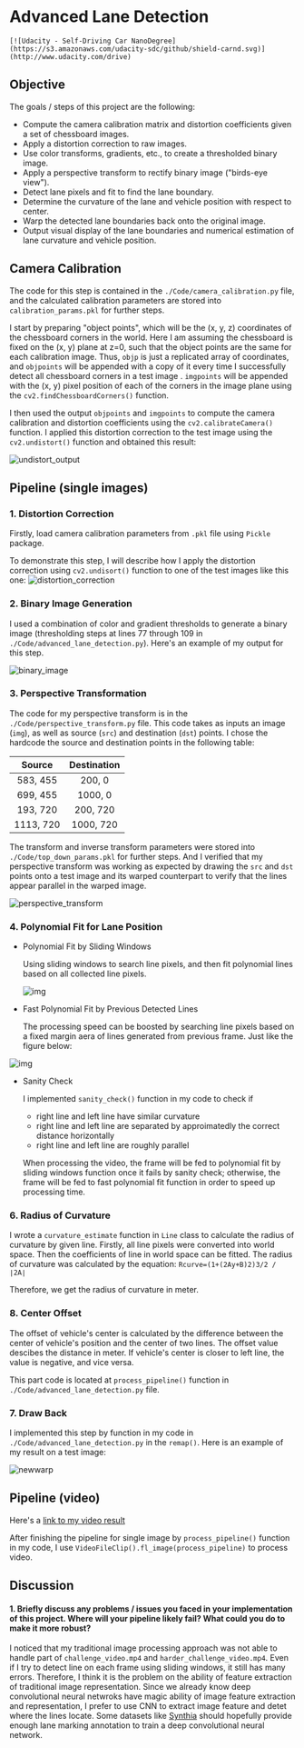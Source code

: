 # Advanced Lane Detection

```
[![Udacity - Self-Driving Car NanoDegree](https://s3.amazonaws.com/udacity-sdc/github/shield-carnd.svg)](http://www.udacity.com/drive)
```

## Objective

The goals / steps of this project are the following:

* Compute the camera calibration matrix and distortion coefficients given a set of chessboard images.
* Apply a distortion correction to raw images.
* Use color transforms, gradients, etc., to create a thresholded binary image.
* Apply a perspective transform to rectify binary image ("birds-eye view").
* Detect lane pixels and fit to find the lane boundary.
* Determine the curvature of the lane and vehicle position with respect to center.
* Warp the detected lane boundaries back onto the original image.
* Output visual display of the lane boundaries and numerical estimation of lane curvature and vehicle position.

## Camera Calibration

The code for this step is contained in the `./Code/camera_calibration.py` file, and the calculated calibration parameters are stored into `calibration_params.pkl` for further steps.

I start by preparing "object points", which will be the (x, y, z) coordinates of the chessboard corners in the world. Here I am assuming the chessboard is fixed on the (x, y) plane at z=0, such that the object points are the same for each calibration image.  Thus, `objp` is just a replicated array of coordinates, and `objpoints` will be appended with a copy of it every time I successfully detect all chessboard corners in a test image .  `imgpoints` will be appended with the (x, y) pixel position of each of the corners in the image plane using the `cv2.findChessboardCorners()` function.  

I then used the output `objpoints` and `imgpoints` to compute the camera calibration and distortion coefficients using the `cv2.calibrateCamera()` function.  I applied this distortion correction to the test image using the `cv2.undistort()` function and obtained this result: 

![undistort_output](./examples/undistort_output.png)

## Pipeline (single images)

### 1. Distortion Correction

Firstly, load camera calibration parameters from `.pkl` file using `Pickle` package.

To demonstrate this step, I will describe how I apply the distortion correction using `cv2.undisort()` function to one of the test images like this one:
![distortion_correction](./examples/distortion_correction.png)

### 2. Binary Image Generation

I used a combination of color and gradient thresholds to generate a binary image (thresholding steps at lines 77 through 109 in `./Code/advanced_lane_detection.py`).  Here's an example of my output for this step. 

![binary_image](./examples/binary_image.png)

### 3. Perspective Transformation

The code for my perspective transform is in the `./Code/perspective_transform.py` file. This code takes as inputs an image (`img`), as well as source (`src`) and destination (`dst`) points.  I chose the hardcode the source and destination points in the following table:

|  Source   | Destination |
| :-------: | :---------: |
| 583, 455  |   200, 0    |
| 699, 455  |   1000, 0   |
| 193, 720  |  200, 720   |
| 1113, 720 |  1000, 720  |

The transform and inverse transform parameters were stored into `./Code/top_down_params.pkl` for further steps. And I verified that my perspective transform was working as expected by drawing the `src` and `dst` points onto a test image and its warped counterpart to verify that the lines appear parallel in the warped image.

![perspective_transform](./examples/perspective_transform.png)

### 4. Polynomial Fit for Lane Position

- Polynomial Fit by Sliding Windows

  Using sliding windows to search line pixels, and then fit polynomial lines based on all collected line pixels.

  ![img](file:///home/zhans/Documents/Self-Driving-Car/Project_4_advanced_lane_lines/examples/sliding_windows_polyfit.png?lastModify=1510775463)

- Fast Polynomial Fit by Previous Detected Lines

  The processing speed can be boosted by searching line pixels based on a fixed margin aera of lines generated from previous frame. Just like the figure below:

![img](file:///home/zhans/Documents/Self-Driving-Car/Project_4_advanced_lane_lines/examples/fast_polyfit_search_aera.png?lastModify=1510775567)

- Sanity Check

  I implemented `sanity_check()` function in my code to check if

  - right line and left line have similar curvature
  - right line and left line are separated by approimatedly the correct distance horizontally
  - right line and left line are roughly parallel

  When processing the video, the frame will be fed to polynomial fit by sliding windows function once it fails by sanity check; otherwise, the frame will be fed to fast polynomial fit function in order to speed up processing time.

### 6. Radius of Curvature

I wrote a `curvature_estimate` function in `Line` class to calculate the radius of curvature by given line. Firstly, all line pixels were converted into world space. Then the coefficients of line in world space can be fitted. The radius of curvature was calculated by the equation: `Rcurve=(1+(2Ay+B)2)3/2 / ∣2A∣`

Therefore, we get the radius of curvature in meter.

### 8. Center Offset

The offset of vehicle's center is calculated by the difference between the center of vehicle's position and the center of two lines. The offset value descibes the distance in meter. If vehicle's center is closer to left line, the value is negative, and vice versa.

This part code is located at `process_pipeline()` function in `./Code/advanced_lane_detection.py` file. 

### 7. Draw Back

I implemented this step by  function in my code in `./Code/advanced_lane_detection.py` in the `remap()`.  Here is an example of my result on a test image:

![newwarp](./examples/newwarp.png)

## Pipeline (video)

Here's a [link to my video result](./project_video_output.mp4)

After finishing the pipeline for single image by `process_pipeline()` function in my code, I use `VideoFileClip().fl_image(process_pipeline)` to process video.

## Discussion

#### 1. Briefly discuss any problems / issues you faced in your implementation of this project.  Where will your pipeline likely fail?  What could you do to make it more robust?

I noticed that my traditional image processing approach was not able to handle part of `challenge_video.mp4` and `harder_challenge_video.mp4`. Even if I try to detect line on each frame using sliding windows, it still has many errors. Therefore, I think it is the problem on the ability of feature extraction of traditional image representation. Since we already know deep convolutional neural netwroks have magic ability of image feature extraction and representation, I prefer to use CNN to extract image feature and detet where the lines locate. Some datasets like [Synthia](http://synthia-dataset.net/) should hopefully provide enough lane marking annotation to train a deep convolutional neural network.